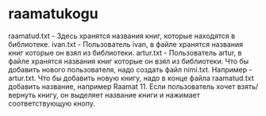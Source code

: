 # raamatukogu
raamatud.txt - Здесь хранятся названия книг, которые находятся в библиотеке.
ivan.txt - Пользователь ivan, в файле хранятся названия книг которые он взял из библиотеки.
artur.txt - Пользователь artur, в файле хранятся названия книг которые он взял из библиотеки.
Что бы добавить нового пользователя, надо создать файл nimi.txt. Например - artur.txt.
Что бы добавить новую книгу, надо в конце файла raamatud.txt добавить название, например Raamat 11.
Если пользователь хочет взять/вернуть книгу, он выделяет название книги и нажимает соответствующую кнопу.
